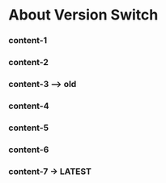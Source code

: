 # About Version Switch

### content-1
### content-2
### content-3 --> old
### content-4
### content-5
### content-6
### content-7 -> LATEST